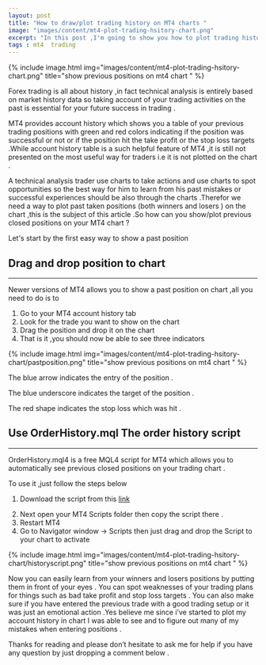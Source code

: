 ```yaml
---
layout: post
title: "How to draw/plot trading history on MT4 charts "
image: "images/content/mt4-plot-trading-hsitory-chart.png"
excerpt: "In this post ,I'm going to show you how to plot trading history or previous closed positions on your MetaTrader 4 chart " 
tags : mt4  trading 
---
```


{% include image.html 
    img="images/content/mt4-plot-trading-hsitory-chart.png" 
    title="show previous positions on mt4 chart " 
%}

Forex trading is all about history ,in fact technical analysis is entirely based on market history data so taking account of your trading activities on the past is essential for your future success in trading .

MT4 provides account history which shows you a table of your previous trading positions with green and red colors indicating if the position was successful or not or if the position hit the take profit or the stop loss targets .While account history table is a such helpful feature of MT4 ,it is still not presented on the most useful way for traders i.e it is not plotted on the chart .

A technical analysis trader use charts to take actions and use charts to spot opportunities so the best way for him to learn from his past mistakes or successful experiences should be also through the charts .Therefor we need a way to plot past taken positions (both winners and losers ) on the chart ,this is the subject of this article .So how can you show/plot previous closed positions on your MT4 chart ?

Let's start by the first easy way to show a past position

Drag and drop position to chart 
--------------------------------------------
--------------------------------------------
 
Newer versions of MT4 allows you to show a past position on chart ,all you need to do is to

<ol> 
<li>
Go to your MT4 account history tab 
</li>
<li>
Look for the trade you want to show on the chart  
</li>
<li>       
Drag the position and drop it on the chart 
</li>
<li>
That is it ,you should now be able to see three indicators 
</li>
</ol>

{% include image.html 
    img="images/content/mt4-plot-trading-hsitory-chart/pastposition.png" 
    title="show previous positions on mt4 chart " 
%}


The blue arrow indicates the entry of the position .

The blue underscore indicates the target of the position .

The red shape indicates the stop loss which was hit .  


Use OrderHistory.mql The order history script 
---------------------------------------
--------------------------------

OrderHistory.mql4 is a free MQL4 script for MT4 which allows you to automatically see previous closed positions
on your trading chart .

To use it ,just follow the steps below  
<ol>
<li>

Download the script from this <a href="https://www.forexfactory.com/attachment.php/2035760?attachmentid=2035760&d=1475968279">
link</a>

</li>
<li>
Next open your MT4 Scripts folder then copy the script there .
</li>
<li>
Restart MT4
</li>
<li>
Go to Navigator window -> Scripts then just drag and drop the Script to your chart to activate 
</li> 
</ol>

{% include image.html 
    img="images/content/mt4-plot-trading-hsitory-chart/historyscript.png" 
    title="show previous positions on mt4 chart " 
%}

Now you can easily learn from your winners and losers positions by putting them in front of your eyes .
You can spot weaknesses of your trading plans for things such as bad take profit and stop loss targets .
You can also make sure if you have entered the previous trade with a good trading setup or it was just an emotional action  .Yes believe me since i’ve started to plot my account history in chart I was able to see and to figure out many of my mistakes when entering positions . 

Thanks for reading and please don’t hesitate to ask me for help if you have any question by just dropping a comment below .

